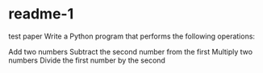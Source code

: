 # readme-1
test paper
Write a Python program that performs the following operations:

Add two numbers
Subtract the second number from the first
Multiply two numbers
Divide the first number by the second
